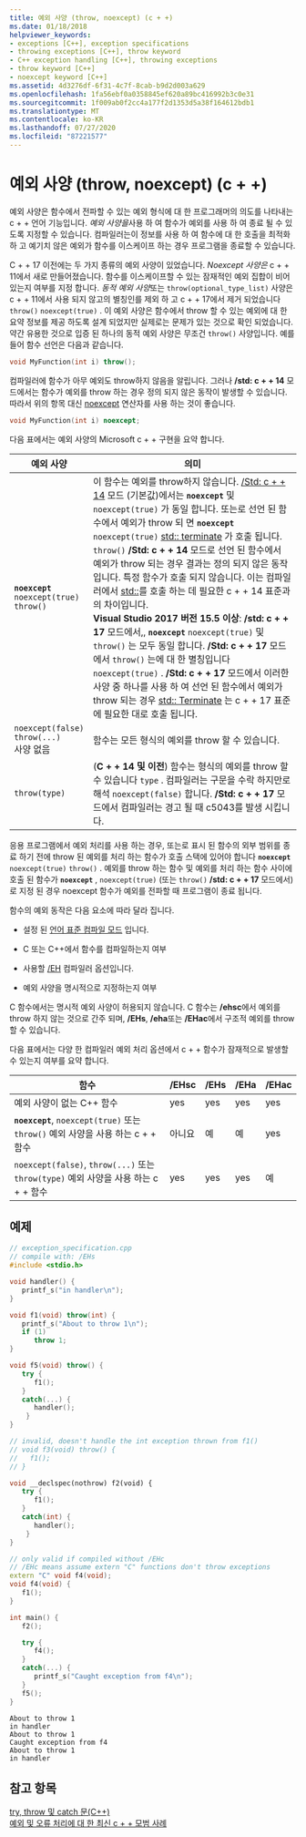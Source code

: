 ```yaml
---
title: 예외 사양 (throw, noexcept) (c + +)
ms.date: 01/18/2018
helpviewer_keywords:
- exceptions [C++], exception specifications
- throwing exceptions [C++], throw keyword
- C++ exception handling [C++], throwing exceptions
- throw keyword [C++]
- noexcept keyword [C++]
ms.assetid: 4d3276df-6f31-4c7f-8cab-b9d2d003a629
ms.openlocfilehash: 1fa56ebf0a0358845ef620a89bc416992b3c0e31
ms.sourcegitcommit: 1f009ab0f2cc4a177f2d1353d5a38f164612bdb1
ms.translationtype: MT
ms.contentlocale: ko-KR
ms.lasthandoff: 07/27/2020
ms.locfileid: "87221577"
---
```

# <a name="exception-specifications-throw-noexcept-c"></a>예외 사양 (throw, noexcept) (c + +)

예외 사양은 함수에서 전파할 수 있는 예외 형식에 대 한 프로그래머의 의도를 나타내는 c + + 언어 기능입니다. *예외 사양을*사용 하 여 함수가 예외를 사용 하 여 종료 될 수 있도록 지정할 수 있습니다. 컴파일러는이 정보를 사용 하 여 함수에 대 한 호출을 최적화 하 고 예기치 않은 예외가 함수를 이스케이프 하는 경우 프로그램을 종료할 수 있습니다.

C + + 17 이전에는 두 가지 종류의 예외 사양이 있었습니다. *Noexcept 사양은* c + + 11에서 새로 만들어졌습니다. 함수를 이스케이프할 수 있는 잠재적인 예외 집합이 비어 있는지 여부를 지정 합니다. *동적 예외 사양*또는 `throw(optional_type_list)` 사양은 c + + 11에서 사용 되지 않고의 별칭인를 제외 하 고 c + + 17에서 제거 되었습니다 `throw()` `noexcept(true)` . 이 예외 사양은 함수에서 throw 할 수 있는 예외에 대 한 요약 정보를 제공 하도록 설계 되었지만 실제로는 문제가 있는 것으로 확인 되었습니다. 약간 유용한 것으로 입증 된 하나의 동적 예외 사양은 무조건 `throw()` 사양입니다. 예를 들어 함수 선언은 다음과 같습니다.

```cpp
void MyFunction(int i) throw();
```

컴파일러에 함수가 아무 예외도 throw하지 않음을 알립니다. 그러나 **/std: c + + 14** 모드에서는 함수가 예외를 throw 하는 경우 정의 되지 않은 동작이 발생할 수 있습니다. 따라서 위의 항목 대신 [noexcept](../cpp/noexcept-cpp.md) 연산자를 사용 하는 것이 좋습니다.

```cpp
void MyFunction(int i) noexcept;
```

다음 표에서는 예외 사양의 Microsoft c + + 구현을 요약 합니다.

|예외 사양|의미|
|-----------------------------|-------------|
|**`noexcept`**<br/>`noexcept(true)`<br/>`throw()`|이 함수는 예외를 throw하지 않습니다. [/Std: c + + 14](../build/reference/std-specify-language-standard-version.md) 모드 (기본값)에서는 **`noexcept`** 및 `noexcept(true)` 가 동일 합니다. 또는로 선언 된 함수에서 예외가 throw 되 면 **`noexcept`** `noexcept(true)` [std:: terminate](../standard-library/exception-functions.md#terminate) 가 호출 됩니다. `throw()` **/Std: c + + 14** 모드로 선언 된 함수에서 예외가 throw 되는 경우 결과는 정의 되지 않은 동작입니다. 특정 함수가 호출 되지 않습니다. 이는 컴파일러에서 [std::](../standard-library/exception-functions.md#unexpected)를 호출 하는 데 필요한 c + + 14 표준과의 차이입니다.  <br/> **Visual Studio 2017 버전 15.5 이상**: **/std: c + + 17** 모드에서,, **`noexcept`** `noexcept(true)` 및 `throw()` 는 모두 동일 합니다. **/Std: c + + 17** 모드에서 `throw()` 는에 대 한 별칭입니다 `noexcept(true)` . **/Std: c + + 17** 모드에서 이러한 사양 중 하나를 사용 하 여 선언 된 함수에서 예외가 throw 되는 경우 [std:: Terminate](../standard-library/exception-functions.md#terminate) 는 c + + 17 표준에 필요한 대로 호출 됩니다.|
|`noexcept(false)`<br/>`throw(...)`<br/>사양 없음|함수는 모든 형식의 예외를 throw 할 수 있습니다.|
|`throw(type)`| (**C + + 14 및 이전**) 함수는 형식의 예외를 throw 할 수 있습니다 `type` . 컴파일러는 구문을 수락 하지만로 해석 `noexcept(false)` 합니다. **/Std: c + + 17** 모드에서 컴파일러는 경고 될 때 c5043를 발생 시킵니다.|

응용 프로그램에서 예외 처리를 사용 하는 경우, 또는로 표시 된 함수의 외부 범위를 종료 하기 전에 throw 된 예외를 처리 하는 함수가 호출 스택에 있어야 합니다 **`noexcept`** `noexcept(true)` `throw()` . 예외를 throw 하는 함수 및 예외를 처리 하는 함수 사이에 호출 된 함수가 **`noexcept`** , `noexcept(true)` (또는 `throw()` **/std: c + + 17** 모드에서)로 지정 된 경우 noexcept 함수가 예외를 전파할 때 프로그램이 종료 됩니다.

함수의 예외 동작은 다음 요소에 따라 달라 집니다.

- 설정 된 [언어 표준 컴파일 모드](../build/reference/std-specify-language-standard-version.md) 입니다.
- C 또는 C++에서 함수를 컴파일하는지 여부

- 사용할 [/EH](../build/reference/eh-exception-handling-model.md) 컴파일러 옵션입니다.

- 예외 사양을 명시적으로 지정하는지 여부

C 함수에서는 명시적 예외 사양이 허용되지 않습니다. C 함수는 **/ehsc**에서 예외를 throw 하지 않는 것으로 간주 되며, **/EHs**, **/eha**또는 **/EHac**에서 구조적 예외를 throw 할 수 있습니다.

다음 표에서는 다양 한 컴파일러 예외 처리 옵션에서 c + + 함수가 잠재적으로 발생할 수 있는지 여부를 요약 합니다.

|함수|/EHsc|/EHs|/EHa|/EHac|
|--------------|------------|-----------|-----------|------------|
|예외 사양이 없는 C++ 함수|yes|yes|yes|yes|
|**`noexcept`**, `noexcept(true)` 또는 `throw()` 예외 사양을 사용 하는 c + + 함수|아니요|예|예|yes|
|`noexcept(false)`, `throw(...)` 또는 `throw(type)` 예외 사양을 사용 하는 c + + 함수|yes|yes|yes|예|

## <a name="example"></a>예제

```cpp
// exception_specification.cpp
// compile with: /EHs
#include <stdio.h>

void handler() {
   printf_s("in handler\n");
}

void f1(void) throw(int) {
   printf_s("About to throw 1\n");
   if (1)
      throw 1;
}

void f5(void) throw() {
   try {
      f1();
   }
   catch(...) {
      handler();
    }
}

// invalid, doesn't handle the int exception thrown from f1()
// void f3(void) throw() {
//   f1();
// }

void __declspec(nothrow) f2(void) {
   try {
      f1();
   }
   catch(int) {
      handler();
    }
}

// only valid if compiled without /EHc
// /EHc means assume extern "C" functions don't throw exceptions
extern "C" void f4(void);
void f4(void) {
   f1();
}

int main() {
   f2();

   try {
      f4();
   }
   catch(...) {
      printf_s("Caught exception from f4\n");
   }
   f5();
}
```

```Output
About to throw 1
in handler
About to throw 1
Caught exception from f4
About to throw 1
in handler
```

## <a name="see-also"></a>참고 항목

[try, throw 및 catch 문(C++)](../cpp/try-throw-and-catch-statements-cpp.md)<br/>
[예외 및 오류 처리에 대 한 최신 c + + 모범 사례](errors-and-exception-handling-modern-cpp.md)
